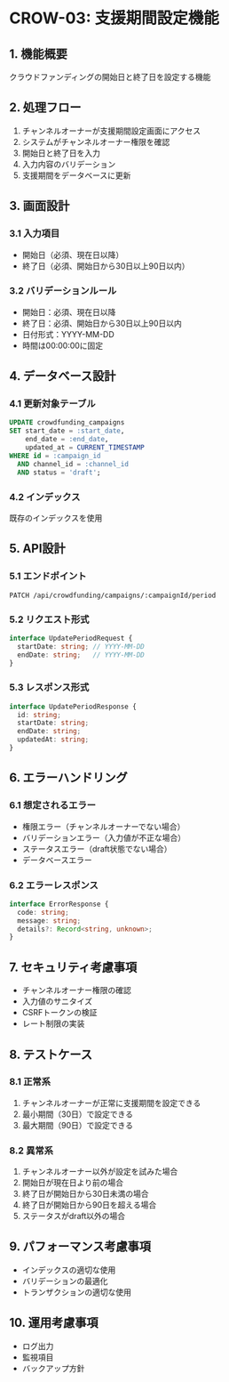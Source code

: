 # CROW-03: 支援期間設定機能

## 1. 機能概要
クラウドファンディングの開始日と終了日を設定する機能

## 2. 処理フロー
1. チャンネルオーナーが支援期間設定画面にアクセス
2. システムがチャンネルオーナー権限を確認
3. 開始日と終了日を入力
4. 入力内容のバリデーション
5. 支援期間をデータベースに更新

## 3. 画面設計
### 3.1 入力項目
- 開始日（必須、現在日以降）
- 終了日（必須、開始日から30日以上90日以内）

### 3.2 バリデーションルール
- 開始日：必須、現在日以降
- 終了日：必須、開始日から30日以上90日以内
- 日付形式：YYYY-MM-DD
- 時間は00:00:00に固定

## 4. データベース設計
### 4.1 更新対象テーブル
```sql
UPDATE crowdfunding_campaigns
SET start_date = :start_date,
    end_date = :end_date,
    updated_at = CURRENT_TIMESTAMP
WHERE id = :campaign_id
  AND channel_id = :channel_id
  AND status = 'draft';
```

### 4.2 インデックス
既存のインデックスを使用

## 5. API設計
### 5.1 エンドポイント
```
PATCH /api/crowdfunding/campaigns/:campaignId/period
```

### 5.2 リクエスト形式
```typescript
interface UpdatePeriodRequest {
  startDate: string; // YYYY-MM-DD
  endDate: string;   // YYYY-MM-DD
}
```

### 5.3 レスポンス形式
```typescript
interface UpdatePeriodResponse {
  id: string;
  startDate: string;
  endDate: string;
  updatedAt: string;
}
```

## 6. エラーハンドリング
### 6.1 想定されるエラー
- 権限エラー（チャンネルオーナーでない場合）
- バリデーションエラー（入力値が不正な場合）
- ステータスエラー（draft状態でない場合）
- データベースエラー

### 6.2 エラーレスポンス
```typescript
interface ErrorResponse {
  code: string;
  message: string;
  details?: Record<string, unknown>;
}
```

## 7. セキュリティ考慮事項
- チャンネルオーナー権限の確認
- 入力値のサニタイズ
- CSRFトークンの検証
- レート制限の実装

## 8. テストケース
### 8.1 正常系
1. チャンネルオーナーが正常に支援期間を設定できる
2. 最小期間（30日）で設定できる
3. 最大期間（90日）で設定できる

### 8.2 異常系
1. チャンネルオーナー以外が設定を試みた場合
2. 開始日が現在日より前の場合
3. 終了日が開始日から30日未満の場合
4. 終了日が開始日から90日を超える場合
5. ステータスがdraft以外の場合

## 9. パフォーマンス考慮事項
- インデックスの適切な使用
- バリデーションの最適化
- トランザクションの適切な使用

## 10. 運用考慮事項
- ログ出力
- 監視項目
- バックアップ方針 